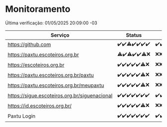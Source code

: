 # Monitoramento

Última verificação: 01/05/2025 20:09:00 -03

|Serviço|Status|Últimas 24h|
|---|---|---|
|https://github.com|<span title="2025-04-24: OK=23">✔️</span><span title="2025-04-25: OK=23">✔️</span><span title="2025-04-26: OK=22, Falhas=1">⚠️</span><span title="2025-04-27: OK=23">✔️</span><span title="2025-04-28: OK=22">✔️</span><span title="2025-04-29: OK=23">✔️</span><span title="2025-04-30: OK=22">✔️</span>|<span title="30/04/2025 20:09:00 -03 : 200">✔️</span><span title="30/04/2025 21:52:00 -03 : 200">✔️</span><span title="30/04/2025 23:41:00 -03 : 200">✔️</span><span title="01/05/2025 00:39:00 -03 : 200">✔️</span><span title="01/05/2025 01:15:00 -03 : 200">✔️</span><span title="01/05/2025 02:10:00 -03 : 200">✔️</span><span title="01/05/2025 03:14:00 -03 : 200">✔️</span><span title="01/05/2025 04:10:00 -03 : 200">✔️</span><span title="01/05/2025 05:12:00 -03 : 200">✔️</span><span title="01/05/2025 06:09:00 -03 : 200">✔️</span><span title="01/05/2025 07:10:00 -03 : 200">✔️</span><span title="01/05/2025 08:07:00 -03 : 200">✔️</span><span title="01/05/2025 09:16:00 -03 : 200">✔️</span><span title="01/05/2025 10:19:00 -03 : 200">✔️</span><span title="01/05/2025 11:08:00 -03 : 200">✔️</span><span title="01/05/2025 12:09:00 -03 : 200">✔️</span><span title="01/05/2025 13:11:00 -03 : 200">✔️</span><span title="01/05/2025 14:08:00 -03 : 200">✔️</span><span title="01/05/2025 15:12:00 -03 : 200">✔️</span><span title="01/05/2025 16:07:00 -03 : 200">✔️</span><span title="01/05/2025 17:09:00 -03 : 200">✔️</span><span title="01/05/2025 18:08:00 -03 : 200">✔️</span><span title="01/05/2025 19:08:00 -03 : 200">✔️</span><span title="01/05/2025 20:09:00 -03 : 200">✔️</span>|
|https://paxtu.escoteiros.org.br|<span title="2025-04-24: OK=22, Falhas=1">⚠️</span><span title="2025-04-25: OK=23">✔️</span><span title="2025-04-26: OK=22, Falhas=1">⚠️</span><span title="2025-04-27: OK=23">✔️</span><span title="2025-04-28: OK=22">✔️</span><span title="2025-04-29: OK=21, Falhas=2">⚠️</span><span title="2025-04-30: Falhas=22">❌</span>|<span title="30/04/2025 20:09:00 -03 : 403">❌</span><span title="30/04/2025 21:52:00 -03 : 403">❌</span><span title="30/04/2025 23:41:00 -03 : 403">❌</span><span title="01/05/2025 00:39:00 -03 : 403">❌</span><span title="01/05/2025 01:15:00 -03 : 403">❌</span><span title="01/05/2025 02:10:00 -03 : 403">❌</span><span title="01/05/2025 03:14:00 -03 : 403">❌</span><span title="01/05/2025 04:10:00 -03 : 403">❌</span><span title="01/05/2025 05:12:00 -03 : 403">❌</span><span title="01/05/2025 06:09:00 -03 : 403">❌</span><span title="01/05/2025 07:10:00 -03 : 403">❌</span><span title="01/05/2025 08:07:00 -03 : 403">❌</span><span title="01/05/2025 09:16:00 -03 : 403">❌</span><span title="01/05/2025 10:19:00 -03 : 200">✔️</span><span title="01/05/2025 11:08:00 -03 : 200">✔️</span><span title="01/05/2025 12:09:00 -03 : 200">✔️</span><span title="01/05/2025 13:11:00 -03 : 200">✔️</span><span title="01/05/2025 14:08:00 -03 : 200">✔️</span><span title="01/05/2025 15:12:00 -03 : 200">✔️</span><span title="01/05/2025 16:07:00 -03 : 200">✔️</span><span title="01/05/2025 17:09:00 -03 : 200">✔️</span><span title="01/05/2025 18:08:00 -03 : 200">✔️</span><span title="01/05/2025 19:08:00 -03 : 200">✔️</span><span title="01/05/2025 20:09:00 -03 : 200">✔️</span>|
|https://escoteiros.org.br|<span title="2025-04-24: OK=23">✔️</span><span title="2025-04-25: OK=23">✔️</span><span title="2025-04-26: OK=23">✔️</span><span title="2025-04-27: OK=23">✔️</span><span title="2025-04-28: OK=22">✔️</span><span title="2025-04-29: OK=22, Falhas=1">⚠️</span><span title="2025-04-30: Falhas=22">❌</span>|<span title="30/04/2025 20:09:00 -03 : 403">❌</span><span title="30/04/2025 21:52:00 -03 : 403">❌</span><span title="30/04/2025 23:41:00 -03 : 403">❌</span><span title="01/05/2025 00:39:00 -03 : 403">❌</span><span title="01/05/2025 01:15:00 -03 : 403">❌</span><span title="01/05/2025 02:10:00 -03 : 403">❌</span><span title="01/05/2025 03:14:00 -03 : 403">❌</span><span title="01/05/2025 04:10:00 -03 : 403">❌</span><span title="01/05/2025 05:12:00 -03 : 403">❌</span><span title="01/05/2025 06:09:00 -03 : 403">❌</span><span title="01/05/2025 07:10:00 -03 : 403">❌</span><span title="01/05/2025 08:07:00 -03 : 403">❌</span><span title="01/05/2025 09:16:00 -03 : 403">❌</span><span title="01/05/2025 10:19:00 -03 : 403">❌</span><span title="01/05/2025 11:08:00 -03 : 200">✔️</span><span title="01/05/2025 12:09:00 -03 : 200">✔️</span><span title="01/05/2025 13:11:00 -03 : 200">✔️</span><span title="01/05/2025 14:08:00 -03 : 200">✔️</span><span title="01/05/2025 15:12:00 -03 : 200">✔️</span><span title="01/05/2025 16:07:00 -03 : 200">✔️</span><span title="01/05/2025 17:10:00 -03 : 200">✔️</span><span title="01/05/2025 18:08:00 -03 : 200">✔️</span><span title="01/05/2025 19:08:00 -03 : 200">✔️</span><span title="01/05/2025 20:09:00 -03 : 200">✔️</span>|
|https://paxtu.escoteiros.org.br/paxtu|<span title="2025-04-24: OK=23">✔️</span><span title="2025-04-25: OK=23">✔️</span><span title="2025-04-26: OK=23">✔️</span><span title="2025-04-27: OK=23">✔️</span><span title="2025-04-28: OK=22">✔️</span><span title="2025-04-29: OK=22, Falhas=1">⚠️</span><span title="2025-04-30: Falhas=22">❌</span>|<span title="30/04/2025 20:09:00 -03 : 403">❌</span><span title="30/04/2025 21:52:00 -03 : 403">❌</span><span title="30/04/2025 23:41:00 -03 : 403">❌</span><span title="01/05/2025 00:39:00 -03 : 403">❌</span><span title="01/05/2025 01:15:00 -03 : 403">❌</span><span title="01/05/2025 02:10:00 -03 : 403">❌</span><span title="01/05/2025 03:14:00 -03 : 403">❌</span><span title="01/05/2025 04:10:00 -03 : 403">❌</span><span title="01/05/2025 05:12:00 -03 : 403">❌</span><span title="01/05/2025 06:09:00 -03 : 403">❌</span><span title="01/05/2025 07:10:00 -03 : 403">❌</span><span title="01/05/2025 08:07:00 -03 : 200">✔️</span><span title="01/05/2025 09:16:00 -03 : 200">✔️</span><span title="01/05/2025 10:19:00 -03 : 403">❌</span><span title="01/05/2025 11:08:00 -03 : 200">✔️</span><span title="01/05/2025 12:09:00 -03 : 200">✔️</span><span title="01/05/2025 13:11:00 -03 : 200">✔️</span><span title="01/05/2025 14:08:00 -03 : 200">✔️</span><span title="01/05/2025 15:12:00 -03 : 200">✔️</span><span title="01/05/2025 16:07:00 -03 : 200">✔️</span><span title="01/05/2025 17:10:00 -03 : 200">✔️</span><span title="01/05/2025 18:08:00 -03 : 200">✔️</span><span title="01/05/2025 19:08:00 -03 : 200">✔️</span><span title="01/05/2025 20:09:00 -03 : 200">✔️</span>|
|https://paxtu.escoteiros.org.br/meupaxtu|<span title="2025-04-24: OK=23">✔️</span><span title="2025-04-25: OK=23">✔️</span><span title="2025-04-26: OK=23">✔️</span><span title="2025-04-27: OK=23">✔️</span><span title="2025-04-28: OK=22">✔️</span><span title="2025-04-29: OK=22, Falhas=1">⚠️</span><span title="2025-04-30: Falhas=22">❌</span>|<span title="30/04/2025 20:09:00 -03 : 403">❌</span><span title="30/04/2025 21:52:00 -03 : 403">❌</span><span title="30/04/2025 23:41:00 -03 : 403">❌</span><span title="01/05/2025 00:39:00 -03 : 403">❌</span><span title="01/05/2025 01:15:00 -03 : 403">❌</span><span title="01/05/2025 02:10:00 -03 : 403">❌</span><span title="01/05/2025 03:14:00 -03 : 403">❌</span><span title="01/05/2025 04:10:00 -03 : 403">❌</span><span title="01/05/2025 05:12:00 -03 : 403">❌</span><span title="01/05/2025 06:09:00 -03 : 403">❌</span><span title="01/05/2025 07:10:00 -03 : 403">❌</span><span title="01/05/2025 08:07:00 -03 : 403">❌</span><span title="01/05/2025 09:16:00 -03 : 403">❌</span><span title="01/05/2025 10:19:00 -03 : 403">❌</span><span title="01/05/2025 11:08:00 -03 : 403">❌</span><span title="01/05/2025 12:09:00 -03 : 200">✔️</span><span title="01/05/2025 13:11:00 -03 : 200">✔️</span><span title="01/05/2025 14:08:00 -03 : 200">✔️</span><span title="01/05/2025 15:12:00 -03 : 200">✔️</span><span title="01/05/2025 16:07:00 -03 : 200">✔️</span><span title="01/05/2025 17:10:00 -03 : 200">✔️</span><span title="01/05/2025 18:08:00 -03 : 200">✔️</span><span title="01/05/2025 19:08:00 -03 : 200">✔️</span><span title="01/05/2025 20:09:00 -03 : 200">✔️</span>|
|https://sigue.escoteiros.org.br/siguenacional|<span title="2025-04-24: OK=23">✔️</span><span title="2025-04-25: OK=23">✔️</span><span title="2025-04-26: OK=23">✔️</span><span title="2025-04-27: OK=23">✔️</span><span title="2025-04-28: OK=22">✔️</span><span title="2025-04-29: OK=23">✔️</span><span title="2025-04-30: OK=22">✔️</span>|<span title="30/04/2025 20:09:00 -03 : 200">✔️</span><span title="30/04/2025 21:52:00 -03 : 200">✔️</span><span title="30/04/2025 23:41:00 -03 : 200">✔️</span><span title="01/05/2025 00:39:00 -03 : 200">✔️</span><span title="01/05/2025 01:15:00 -03 : 200">✔️</span><span title="01/05/2025 02:10:00 -03 : 200">✔️</span><span title="01/05/2025 03:14:00 -03 : 200">✔️</span><span title="01/05/2025 04:10:00 -03 : 200">✔️</span><span title="01/05/2025 05:12:00 -03 : 200">✔️</span><span title="01/05/2025 06:09:00 -03 : 200">✔️</span><span title="01/05/2025 07:10:00 -03 : 200">✔️</span><span title="01/05/2025 08:07:00 -03 : 200">✔️</span><span title="01/05/2025 09:16:00 -03 : 200">✔️</span><span title="01/05/2025 10:19:00 -03 : 200">✔️</span><span title="01/05/2025 11:08:00 -03 : 200">✔️</span><span title="01/05/2025 12:09:00 -03 : 200">✔️</span><span title="01/05/2025 13:11:00 -03 : 200">✔️</span><span title="01/05/2025 14:08:00 -03 : 200">✔️</span><span title="01/05/2025 15:12:00 -03 : 200">✔️</span><span title="01/05/2025 16:07:00 -03 : 200">✔️</span><span title="01/05/2025 17:10:00 -03 : 200">✔️</span><span title="01/05/2025 18:08:00 -03 : 200">✔️</span><span title="01/05/2025 19:08:00 -03 : 200">✔️</span><span title="01/05/2025 20:09:00 -03 : 200">✔️</span>|
|https://id.escoteiros.org.br/|<span title="2025-04-24: OK=23">✔️</span><span title="2025-04-25: OK=23">✔️</span><span title="2025-04-26: OK=23">✔️</span><span title="2025-04-27: OK=23">✔️</span><span title="2025-04-28: OK=22">✔️</span><span title="2025-04-29: OK=22, Falhas=1">⚠️</span><span title="2025-04-30: Falhas=22">❌</span>|<span title="30/04/2025 20:09:00 -03 : 403">❌</span><span title="30/04/2025 21:52:00 -03 : 403">❌</span><span title="30/04/2025 23:41:00 -03 : 403">❌</span><span title="01/05/2025 00:39:00 -03 : 403">❌</span><span title="01/05/2025 01:15:00 -03 : 403">❌</span><span title="01/05/2025 02:10:00 -03 : 403">❌</span><span title="01/05/2025 03:14:00 -03 : 403">❌</span><span title="01/05/2025 04:10:00 -03 : 403">❌</span><span title="01/05/2025 05:12:00 -03 : 403">❌</span><span title="01/05/2025 06:09:00 -03 : 403">❌</span><span title="01/05/2025 07:10:00 -03 : 403">❌</span><span title="01/05/2025 08:07:00 -03 : 403">❌</span><span title="01/05/2025 09:16:00 -03 : 200">✔️</span><span title="01/05/2025 10:19:00 -03 : 403">❌</span><span title="01/05/2025 11:08:00 -03 : 403">❌</span><span title="01/05/2025 12:09:00 -03 : 200">✔️</span><span title="01/05/2025 13:11:00 -03 : 200">✔️</span><span title="01/05/2025 14:08:00 -03 : 200">✔️</span><span title="01/05/2025 15:12:00 -03 : 200">✔️</span><span title="01/05/2025 16:07:00 -03 : 200">✔️</span><span title="01/05/2025 17:10:00 -03 : 200">✔️</span><span title="01/05/2025 18:08:00 -03 : 200">✔️</span><span title="01/05/2025 19:08:00 -03 : 200">✔️</span><span title="01/05/2025 20:09:00 -03 : 200">✔️</span>|
|Paxtu Login|<span title="2025-04-24: OK=23">✔️</span><span title="2025-04-25: OK=23">✔️</span><span title="2025-04-26: OK=23">✔️</span><span title="2025-04-27: OK=23">✔️</span><span title="2025-04-28: OK=22">✔️</span><span title="2025-04-29: OK=23">✔️</span><span title="2025-04-30: OK=22">✔️</span>|<span title="30/04/2025 20:09:00 -03 : 200">✔️</span><span title="30/04/2025 21:52:00 -03 : 200">✔️</span><span title="30/04/2025 23:41:00 -03 : 200">✔️</span><span title="01/05/2025 00:39:00 -03 : 200">✔️</span><span title="01/05/2025 01:15:00 -03 : 200">✔️</span><span title="01/05/2025 02:10:00 -03 : 200">✔️</span><span title="01/05/2025 03:14:00 -03 : 200">✔️</span><span title="01/05/2025 04:10:00 -03 : 200">✔️</span><span title="01/05/2025 05:12:00 -03 : 200">✔️</span><span title="01/05/2025 06:09:00 -03 : 200">✔️</span><span title="01/05/2025 07:10:00 -03 : 200">✔️</span><span title="01/05/2025 08:07:00 -03 : 200">✔️</span><span title="01/05/2025 09:16:00 -03 : 200">✔️</span><span title="01/05/2025 10:19:00 -03 : 200">✔️</span><span title="01/05/2025 11:08:00 -03 : 200">✔️</span><span title="01/05/2025 12:09:00 -03 : 200">✔️</span><span title="01/05/2025 13:11:00 -03 : 200">✔️</span><span title="01/05/2025 14:08:00 -03 : 200">✔️</span><span title="01/05/2025 15:12:00 -03 : 200">✔️</span><span title="01/05/2025 16:07:00 -03 : 200">✔️</span><span title="01/05/2025 17:10:00 -03 : 200">✔️</span><span title="01/05/2025 18:08:00 -03 : 200">✔️</span><span title="01/05/2025 19:08:00 -03 : 200">✔️</span><span title="01/05/2025 20:09:00 -03 : 200">✔️</span>|
